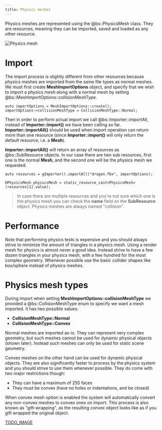 ```yaml
---
title: Physics meshes
---
```


Physics meshes are represented using the @bs::PhysicsMesh class. They are resources, meaning they can be imported, saved and loaded as any other resource.

![Physics mesh](../../Images/MeshCollider.png)  

# Import
The import process is slightly different from other resources because physics meshes are imported from the same file types as normal meshes. We must first create **MeshImportOptions** object, and specify that we wish to import a physics mesh along with a normal mesh by setting @bs::MeshImportOptions::collisionMeshType.

~~~~~~~~~~~~~{.cpp}
auto importOptions = MeshImportOptions::create();
importOptions->collisionMeshType = CollisionMeshType::Normal;
~~~~~~~~~~~~~

Then in order to perform actual import we call @bs::Importer::importAll, instead of **Importer::import<T>()** we have been calling so far. **Importer::importAll()** should be used when import operation can return more than one resource (since **Importer::import<T>()** will only return the default resource, i.e. a **Mesh**).

**Importer::importAll()** will return an array of resources as @bs::SubResource objects. In our case there are two sub resources, first one is the normal **Mesh**, and the second one will be the physics mesh we requested.

~~~~~~~~~~~~~{.cpp}
auto resources = gImporter().importAll("dragon.fbx", importOptions);

HPhysicsMesh physicsMesh = static_resource_cast<PhysicsMesh>(resources[1].value);
~~~~~~~~~~~~~

> In case there are multiple resources and you're not sure which one is the physics mesh you can check the **name** field on the **SubResource** object. Physics meshes are always named "collision".

# Performance
Note that performing physics tests is expensive and you should always strive to minimize the amount of triangles in a physics mesh. Using a render mesh for physics is almost never a good idea. Instead strive to have a few dozen triangles in your physics mesh, with a few hundred for the most complex geometry. Whenever possible use the basic collider shapes like box/sphere instead of physics meshes.

# Physics mesh types
During import when setting **MeshImportOptions::collisionMeshType** we provided a @bs::CollisionMeshType enum to specify we want a mesh imported. It has two possible values:
 - **CollisionMeshType::Normal**
 - **CollisionMeshType::Convex**
 
Normal meshes are imported as-is. They can represent very complex geometry, but such meshes cannot be used for dynamic physical objects (shown later). Instead such meshes can only be used for static scene geometry.

Convex meshes on the other hand can be used for dynamic physical objects. They are also significantly faster to process by the physics system and you should strive to use them whenever possible. They do come with two major restrictions though:
 - They can have a maximum of 255 faces
 - They must be convex (have no holes or indentations, and be closed)

When convex mesh option is enabled the system will automatically convert any non-convex meshes to convex ones on import. This process is also known as "gift-wrapping", as the resulting convex object looks like as if you gift wrapped the original object.

[TODO_IMAGE]()
 